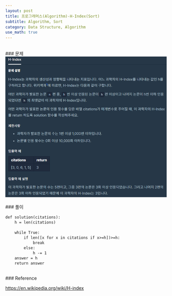 ```yaml
---
layout: post
title: 프로그래머스(Algorithm)-H-Index(Sort)
subtitle: Algorithm, Sort
category: Data Structure, Algorithm
use_math: true
---
```


<br>
### 문제

<center><img src = '/post_img/200314/image6.png' width="600"/></center>

<br>
### 풀이

```
def solution(citations):
    h = len(citations)

    while True:
        if len([x for x in citations if x>=h])>=h:
            break
        else:
            h -= 1
    answer = h
    return answer
```

<br>
### Reference

https://en.wikipedia.org/wiki/H-index
